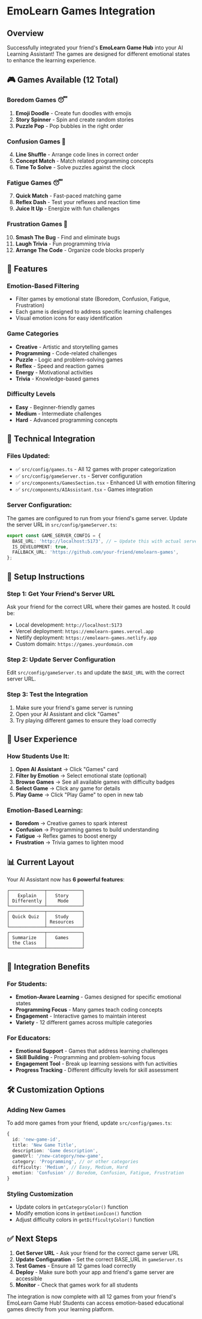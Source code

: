 # EmoLearn Games Integration

## Overview
Successfully integrated your friend's **EmoLearn Game Hub** into your AI Learning Assistant! The games are designed for different emotional states to enhance the learning experience.

## 🎮 **Games Available (12 Total)**

### **Boredom Games** 😴
1. **Emoji Doodle** - Create fun doodles with emojis
2. **Story Spinner** - Spin and create random stories  
3. **Puzzle Pop** - Pop bubbles in the right order

### **Confusion Games** 🤔
4. **Line Shuffle** - Arrange code lines in correct order
5. **Concept Match** - Match related programming concepts
6. **Time To Solve** - Solve puzzles against the clock

### **Fatigue Games** 😴
7. **Quick Match** - Fast-paced matching game
8. **Reflex Dash** - Test your reflexes and reaction time
9. **Juice It Up** - Energize with fun challenges

### **Frustration Games** 😤
10. **Smash The Bug** - Find and eliminate bugs
11. **Laugh Trivia** - Fun programming trivia
12. **Arrange The Code** - Organize code blocks properly

## 🎯 **Features**

### **Emotion-Based Filtering**
- Filter games by emotional state (Boredom, Confusion, Fatigue, Frustration)
- Each game is designed to address specific learning challenges
- Visual emotion icons for easy identification

### **Game Categories**
- **Creative** - Artistic and storytelling games
- **Programming** - Code-related challenges
- **Puzzle** - Logic and problem-solving games
- **Reflex** - Speed and reaction games
- **Energy** - Motivational activities
- **Trivia** - Knowledge-based games

### **Difficulty Levels**
- **Easy** - Beginner-friendly games
- **Medium** - Intermediate challenges
- **Hard** - Advanced programming concepts

## 🔧 **Technical Integration**

### **Files Updated:**
- ✅ `src/config/games.ts` - All 12 games with proper categorization
- ✅ `src/config/gameServer.ts` - Server configuration
- ✅ `src/components/GamesSection.tsx` - Enhanced UI with emotion filtering
- ✅ `src/components/AIAssistant.tsx` - Games integration

### **Server Configuration:**
The games are configured to run from your friend's game server. Update the server URL in `src/config/gameServer.ts`:

```typescript
export const GAME_SERVER_CONFIG = {
  BASE_URL: 'http://localhost:5173', // ← Update this with actual server URL
  IS_DEVELOPMENT: true,
  FALLBACK_URL: 'https://github.com/your-friend/emolearn-games',
};
```

## 🚀 **Setup Instructions**

### **Step 1: Get Your Friend's Server URL**
Ask your friend for the correct URL where their games are hosted. It could be:
- Local development: `http://localhost:5173`
- Vercel deployment: `https://emolearn-games.vercel.app`
- Netlify deployment: `https://emolearn-games.netlify.app`
- Custom domain: `https://games.yourdomain.com`

### **Step 2: Update Server Configuration**
Edit `src/config/gameServer.ts` and update the `BASE_URL` with the correct server URL.

### **Step 3: Test the Integration**
1. Make sure your friend's game server is running
2. Open your AI Assistant and click "Games"
3. Try playing different games to ensure they load correctly

## 🎨 **User Experience**

### **How Students Use It:**
1. **Open AI Assistant** → Click "Games" card
2. **Filter by Emotion** → Select emotional state (optional)
3. **Browse Games** → See all available games with difficulty badges
4. **Select Game** → Click any game for details
5. **Play Game** → Click "Play Game" to open in new tab

### **Emotion-Based Learning:**
- **Boredom** → Creative games to spark interest
- **Confusion** → Programming games to build understanding
- **Fatigue** → Reflex games to boost energy
- **Frustration** → Trivia games to lighten mood

## 📊 **Current Layout**

Your AI Assistant now has **6 powerful features**:

```
┌─────────────┬─────────────┐
│   Explain   │   Story     │
│ Differently │    Mode     │
└─────────────┴─────────────┘
┌─────────────┬─────────────┐
│ Quick Quiz  │   Study     │
│             │ Resources   │
└─────────────┴─────────────┘
┌─────────────┬─────────────┐
│ Summarize   │   Games     │
│ the Class   │             │
└─────────────┴─────────────┘
```

## 🔄 **Integration Benefits**

### **For Students:**
- **Emotion-Aware Learning** - Games designed for specific emotional states
- **Programming Focus** - Many games teach coding concepts
- **Engagement** - Interactive games to maintain interest
- **Variety** - 12 different games across multiple categories

### **For Educators:**
- **Emotional Support** - Games that address learning challenges
- **Skill Building** - Programming and problem-solving focus
- **Engagement Tool** - Break up learning sessions with fun activities
- **Progress Tracking** - Different difficulty levels for skill assessment

## 🛠 **Customization Options**

### **Adding New Games**
To add more games from your friend, update `src/config/games.ts`:

```typescript
{
  id: 'new-game-id',
  title: 'New Game Title',
  description: 'Game description',
  gameUrl: '/new-category/new-game',
  category: 'Programming', // or other categories
  difficulty: 'Medium', // Easy, Medium, Hard
  emotion: 'Confusion' // Boredom, Confusion, Fatigue, Frustration
}
```

### **Styling Customization**
- Update colors in `getCategoryColor()` function
- Modify emotion icons in `getEmotionIcon()` function
- Adjust difficulty colors in `getDifficultyColor()` function

## ✅ **Next Steps**

1. **Get Server URL** - Ask your friend for the correct game server URL
2. **Update Configuration** - Set the correct BASE_URL in `gameServer.ts`
3. **Test Games** - Ensure all 12 games load correctly
4. **Deploy** - Make sure both your app and friend's game server are accessible
5. **Monitor** - Check that games work for all students

The integration is now complete with all 12 games from your friend's EmoLearn Game Hub! Students can access emotion-based educational games directly from your learning platform. 